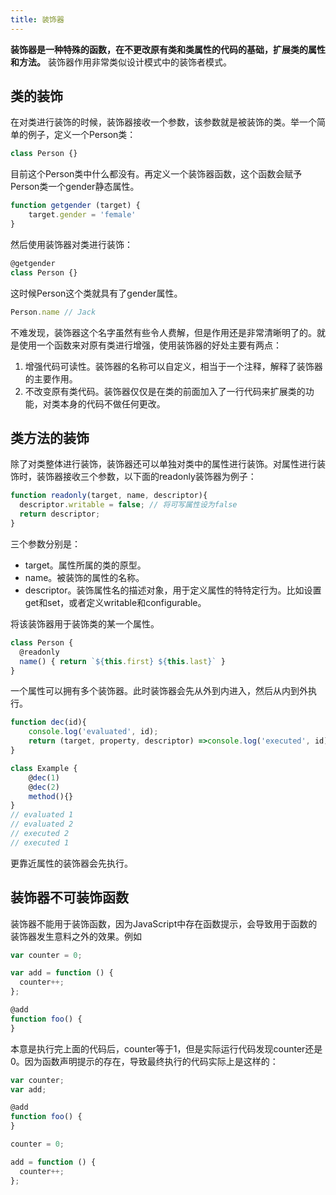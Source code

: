 ```yaml
---
title: 装饰器
---
```

**装饰器是一种特殊的函数，在不更改原有类和类属性的代码的基础，扩展类的属性和方法。** 装饰器作用非常类似设计模式中的装饰者模式。

## 类的装饰

在对类进行装饰的时候，装饰器接收一个参数，该参数就是被装饰的类。举一个简单的例子，定义一个Person类：

```js
class Person {}
```

目前这个Person类中什么都没有。再定义一个装饰器函数，这个函数会赋予Person类一个gender静态属性。

```js
function getgender (target) {
    target.gender = 'female'
}
```

然后使用装饰器对类进行装饰：

```js
@getgender
class Person {}
```

这时候Person这个类就具有了gender属性。

```js
Person.name // Jack
```

不难发现，装饰器这个名字虽然有些令人费解，但是作用还是非常清晰明了的。就是使用一个函数来对原有类进行增强，使用装饰器的好处主要有两点：

1. 增强代码可读性。装饰器的名称可以自定义，相当于一个注释，解释了装饰器的主要作用。
2. 不改变原有类代码。装饰器仅仅是在类的前面加入了一行代码来扩展类的功能，对类本身的代码不做任何更改。

## 类方法的装饰

除了对类整体进行装饰，装饰器还可以单独对类中的属性进行装饰。对属性进行装饰时，装饰器接收三个参数，以下面的readonly装饰器为例子：

```js
function readonly(target, name, descriptor){
  descriptor.writable = false; // 将可写属性设为false
  return descriptor;
}
```

三个参数分别是：

- target。属性所属的类的原型。
- name。被装饰的属性的名称。
- descriptor。装饰属性名的描述对象，用于定义属性的特特定行为。比如设置get和set，或者定义writable和configurable。

将该装饰器用于装饰类的某一个属性。

```js
class Person {
  @readonly
  name() { return `${this.first} ${this.last}` }
}
```

一个属性可以拥有多个装饰器。此时装饰器会先从外到内进入，然后从内到外执行。

```js
function dec(id){
    console.log('evaluated', id);
    return (target, property, descriptor) =>console.log('executed', id);
}

class Example {
    @dec(1)
    @dec(2)
    method(){}
}
// evaluated 1
// evaluated 2
// executed 2
// executed 1
```

更靠近属性的装饰器会先执行。

## 装饰器不可装饰函数

装饰器不能用于装饰函数，因为JavaScript中存在函数提示，会导致用于函数的装饰器发生意料之外的效果。例如

```js
var counter = 0;

var add = function () {
  counter++;
};

@add
function foo() {
}
```

本意是执行完上面的代码后，counter等于1，但是实际运行代码发现counter还是0。因为函数声明提示的存在，导致最终执行的代码实际上是这样的：

```js
var counter;
var add;

@add
function foo() {
}

counter = 0;

add = function () {
  counter++;
};
```
